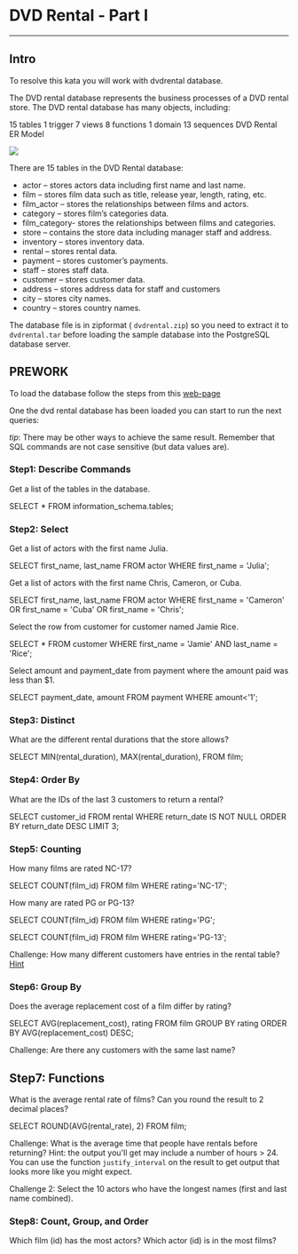 # DVD Rental - Part I
----
## Intro

To resolve this kata you will work with dvdrental database.

The DVD rental database represents the business processes of a DVD rental store. The DVD rental database has many objects, including:

15 tables
1 trigger
7 views
8 functions
1 domain
13 sequences
DVD Rental ER Model

![](https://www.postgresqltutorial.com/wp-content/uploads/2018/03/dvd-rental-sample-database-diagram.png)

There are 15 tables in the DVD Rental database:

- actor – stores actors data including first name and last name.
- film – stores film data such as title, release year, length, rating, etc.
- film_actor – stores the relationships between films and actors.
- category – stores film’s categories data.
- film_category- stores the relationships between films and categories.
- store – contains the store data including manager staff and address.
- inventory – stores inventory data.
- rental – stores rental data.
- payment – stores customer’s payments.
- staff – stores staff data.
- customer – stores customer data.
- address – stores address data for staff and customers
- city – stores city names.
- country – stores country names.


The database file is in zipformat ( `dvdrental.zip`) so you need to extract it to  `dvdrental.tar` before loading the sample database into the PostgreSQL database server.

## PREWORK

To load the database follow the steps from this [web-page](https://www.postgresqltutorial.com/postgresql-getting-started/load-postgresql-sample-database/)

One the dvd rental database has been loaded you can start to run the next queries:

*tip*: There may be other ways to achieve the same result.  Remember that SQL commands are not case sensitive (but data values are).

### Step1: Describe Commands

Get a list of the tables in the database.

SELECT * FROM information_schema.tables;


### Step2: Select

Get a list of actors with the first name Julia.

SELECT first_name, last_name
FROM actor
WHERE first_name = 'Julia';

Get a list of actors with the first name Chris, Cameron, or Cuba.

SELECT first_name, last_name
FROM actor
WHERE first_name = 'Cameron' OR first_name = 'Cuba' OR first_name = 'Chris';

Select the row from customer for customer named Jamie Rice.

SELECT *
FROM customer
WHERE first_name = 'Jamie' AND last_name = 'Rice';

Select amount and payment_date from payment where the amount paid was less than $1.

SELECT payment_date, amount
FROM payment
WHERE amount<'1';

### Step3: Distinct

What are the different rental durations that the store allows?

SELECT MIN(rental_duration), MAX(rental_duration),
FROM film;

### Step4: Order By

What are the IDs of the last 3 customers to return a rental?

SELECT customer_id
FROM rental
WHERE return_date IS NOT NULL
ORDER BY return_date DESC
LIMIT 3;

### Step5: Counting

How many films are rated NC-17? 

SELECT COUNT(film_id)
FROM film
WHERE rating='NC-17';

How many are rated PG or PG-13?

SELECT COUNT(film_id)
FROM film
WHERE rating='PG';

SELECT COUNT(film_id)
FROM film
WHERE rating='PG-13';

Challenge: How many different customers have entries in the rental table?  [Hint](http://www.w3resource.com/sql/aggregate-functions/count-with-distinct.php)


### Step6: Group By

Does the average replacement cost of a film differ by rating?

SELECT AVG(replacement_cost), rating
FROM film
GROUP BY rating
ORDER BY AVG(replacement_cost) DESC;


Challenge: Are there any customers with the same last name?

## Step7: Functions

What is the average rental rate of films?  Can you round the result to 2 decimal places?

SELECT ROUND(AVG(rental_rate), 2)
FROM film;

Challenge: What is the average time that people have rentals before returning?  Hint: the output you'll get may include a number of hours > 24.  You can use the function `justify_interval` on the result to get output that looks more like you might expect.

Challenge 2: Select the 10 actors who have the longest names (first and last name combined).

### Step8: Count, Group, and Order

Which film (id) has the most actors?  Which actor (id) is in the most films?

